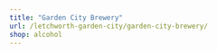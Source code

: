 ```yaml
---
title: "Garden City Brewery"
url: /letchworth-garden-city/garden-city-brewery/
shop: alcohol
---
```

